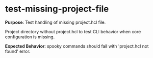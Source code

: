 # test-missing-project-file

**Purpose**: Test handling of missing project.hcl file.

Project directory without project.hcl to test CLI behavior when core configuration is missing.

**Expected Behavior**: spooky commands should fail with 'project.hcl not found' error.
